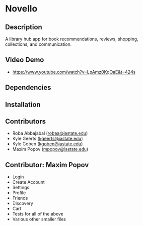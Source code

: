 # Novello


## Description
A library hub app for book recommendations, reviews, shopping, collections, and communication.

## Video Demo
* https://www.youtube.com/watch?v=LpAmz0KqOaE&t=424s

## Dependencies


## Installation  


## Contributors 
* Roba Abbajabal    (robaa@iastate.edu)
* Kyle Geerts       (kgeerts@iastate.edu)
* Kyle Goben        (kgoben@iastate.edu)
* Maxim Popov       (mpopov@iastate.edu)

## Contributor: Maxim Popov
* Login
* Create Account
* Settings
* Profile
* Friends
* Discovery
* Cart
* Tests for all of the above
* Various other smaller files
